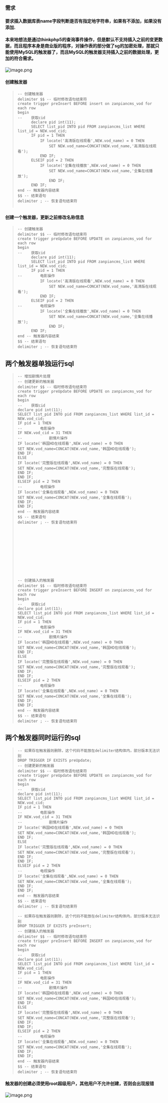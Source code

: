### 需求

#### 要求插入数据库表name字段判断是否有指定地字符串，如果有不添加，如果没有添加.

#### 本来地想法是通过thinkphp5的查询事件操作，但是默认不支持插入之前的变更数据，而且程序本身是商业版的程序，对操作表的部分做了sg的加密处理，那就只能使用MySQL的触发器了，而且MySQL的触发器支持插入之前的数据处理，更加的符合需求。

![image.png](https://note.youdao.com/yws/res/806/WEBRESOURCEb819c43c26ed2961fb1a991599f3c833)

#### 创建触发器

>     -- 创建触发器
>     delimiter $$ -- 临时修改语句结束符
>     create trigger preInsert BEFORE insert on zanpiancms_vod for each row
>     begin 
>     -- 	获取cid
>     		declare pid int(11);
>     		SELECT list_pid INTO pid FROM zanpiancms_list WHERE list_id = NEW.vod_cid;
>     		IF pid = 1 THEN
>     			IF locate('高清版在线观看',NEW.vod_name) = 0 THEN
>     				SET NEW.vod_name=CONCAT(NEW.vod_name,'高清版在线观看');
>     			END IF;
>     		ELSEIF pid = 2 THEN
>     			IF locate('全集在线播放',NEW.vod_name) = 0 THEN
>     				SET NEW.vod_name=CONCAT(NEW.vod_name,'全集在线播放');
>     				END IF;
>     		END IF;
>     end -- 触发器内容结束
>     $$ -- 结束语句
>     delimiter ; -- 恢复语句结束符
>
> ```
> ```

#### 创建一个触发器，更新之前修改名称信息

>     -- 创建触发器
>     delimiter $$ -- 临时修改语句结束符
>     create trigger preUpdate BEFORE UPDATE on zanpiancms_vod for each row
>     begin 
>     -- 	获取cid
>     		declare pid int(11);
>     		SELECT list_pid INTO pid FROM zanpiancms_list WHERE list_id = NEW.vod_cid;
>     		IF pid = 1 THEN
>     -- 		电影操作
>     			IF locate('高清版在线观看',NEW.vod_name) = 0 THEN
>     				SET NEW.vod_name=CONCAT(NEW.vod_name,'高清版在线观看');
>     			END IF;
>     		ELSEIF pid = 2 THEN
>     -- 		电视操作
>     			IF locate('全集在线播放',NEW.vod_name) = 0 THEN
>     				SET NEW.vod_name=CONCAT(NEW.vod_name,'全集在线播放');
>     				END IF;
>     		END IF;
>     end -- 触发器内容结束
>     $$ -- 结束语句
>     delimiter ; -- 恢复语句结束符

## 两个触发器单独运行sql

>     -- 增加剧情片处理
>     -- 创建更新的触发器
>     delimiter $$ -- 临时修改语句结束符
>     create trigger preUpdate BEFORE UPDATE on zanpiancms_vod for each row
>     begin
>     -- 	获取cid
>     declare pid int(11);
>     SELECT list_pid INTO pid FROM zanpiancms_list WHERE list_id = NEW.vod_cid;
>     IF pid = 1 THEN
>     -- 		电影操作
>     IF NEW.vod_cid = 31 THEN
>     -- 			剧情片操作
>     IF locate('韩国HD在线观看',NEW.vod_name) = 0 THEN
>     SET NEW.vod_name=CONCAT(NEW.vod_name,'韩国HD在线观看');
>     END IF;
>     ELSE
>     IF locate('完整版在线观看',NEW.vod_name) = 0 THEN
>     SET NEW.vod_name=CONCAT(NEW.vod_name,'完整版在线观看');
>     END IF;
>     END IF;
>     ELSEIF pid = 2 THEN
>     -- 		电视操作
>     IF locate('全集在线观看',NEW.vod_name) = 0 THEN
>     SET NEW.vod_name=CONCAT(NEW.vod_name,'全集在线观看');
>     END IF;
>     END IF;	
>     end -- 触发器内容结束
>     $$ -- 结束语句
>     delimiter ; -- 恢复语句结束符
>
>
>
>
>
>
>
>
>
>
>
>
>     -- 创建插入的触发器
>     delimiter $$ -- 临时修改语句结束符
>     create trigger preInsert BEFORE INSERT on zanpiancms_vod for each row
>     begin
>     -- 	获取cid
>     declare pid int(11);
>     SELECT list_pid INTO pid FROM zanpiancms_list WHERE list_id = NEW.vod_cid;
>     IF pid = 1 THEN
>     -- 		电影操作
>     IF NEW.vod_cid = 31 THEN
>     -- 			剧情片操作
>     IF locate('韩国HD在线观看',NEW.vod_name) = 0 THEN
>     SET NEW.vod_name=CONCAT(NEW.vod_name,'韩国HD在线观看');
>     END IF;
>     ELSE
>     IF locate('完整版在线观看',NEW.vod_name) = 0 THEN
>     SET NEW.vod_name=CONCAT(NEW.vod_name,'完整版在线观看');
>     END IF;
>     END IF;
>     ELSEIF pid = 2 THEN
>     -- 		电视操作
>     IF locate('全集在线观看',NEW.vod_name) = 0 THEN
>     SET NEW.vod_name=CONCAT(NEW.vod_name,'全集在线观看');
>     END IF;
>     END IF;
>     end -- 触发器内容结束
>     $$ -- 结束语句
>     delimiter ; -- 恢复语句结束符

## 两个触发器同时运行的sql

>     -- 如果存在触发器则删除，这个代码不能放在delimiter结构体内，部分版本无法识别
>     DROP TRIGGER IF EXISTS preUpdate;
>     -- 创建更新的触发器
>     delimiter $$ -- 临时修改语句结束符
>     create trigger preUpdate BEFORE UPDATE on zanpiancms_vod for each row
>     begin
>     -- 	获取cid
>     declare pid int(11);
>     SELECT list_pid INTO pid FROM zanpiancms_list WHERE list_id = NEW.vod_cid;
>     IF pid = 1 THEN
>     -- 		电影操作
>     IF NEW.vod_cid = 31 THEN
>     -- 			剧情片操作
>     IF locate('韩国HD在线观看',NEW.vod_name) = 0 THEN
>     SET NEW.vod_name=CONCAT(NEW.vod_name,'韩国HD在线观看');
>     END IF;
>     ELSE
>     IF locate('完整版在线观看',NEW.vod_name) = 0 THEN
>     SET NEW.vod_name=CONCAT(NEW.vod_name,'完整版在线观看');
>     END IF;
>     END IF;
>     ELSEIF pid = 2 THEN
>     -- 		电视操作
>     IF locate('全集在线观看',NEW.vod_name) = 0 THEN
>     SET NEW.vod_name=CONCAT(NEW.vod_name,'全集在线观看');
>     END IF;
>     END IF;	
>     end -- 触发器内容结束
>     $$ -- 结束语句
>     delimiter ; -- 恢复语句结束符
>
>     -- 如果存在触发器则删除，这个代码不能放在delimiter结构体内，部分版本无法识别
>     DROP TRIGGER IF EXISTS preInsert;
>     -- 创建插入的触发器
>     delimiter $$ -- 临时修改语句结束符
>     create trigger preInsert BEFORE INSERT on zanpiancms_vod for each row
>     begin
>     -- 	获取cid
>     declare pid int(11);
>     SELECT list_pid INTO pid FROM zanpiancms_list WHERE list_id = NEW.vod_cid;
>     IF pid = 1 THEN
>     -- 		电影操作
>     IF NEW.vod_cid = 31 THEN
>     -- 			剧情片操作
>     IF locate('韩国HD在线观看',NEW.vod_name) = 0 THEN
>     SET NEW.vod_name=CONCAT(NEW.vod_name,'韩国HD在线观看');
>     END IF;
>     ELSE
>     IF locate('完整版在线观看',NEW.vod_name) = 0 THEN
>     SET NEW.vod_name=CONCAT(NEW.vod_name,'完整版在线观看');
>     END IF;
>     END IF;
>     ELSEIF pid = 2 THEN
>     -- 		电视操作
>     IF locate('全集在线观看',NEW.vod_name) = 0 THEN
>     SET NEW.vod_name=CONCAT(NEW.vod_name,'全集在线观看');
>     END IF;
>     END IF;
>     end -- 触发器内容结束
>     $$ -- 结束语句
>     delimiter ; -- 恢复语句结束符

#### 触发器的创建必须使用root超级用户，其他用户不允许创建，否则会出现报错

![image.png](https://note.youdao.com/yws/res/910/WEBRESOURCE4d9d6191b48185009d304c89b3a7e79d)
